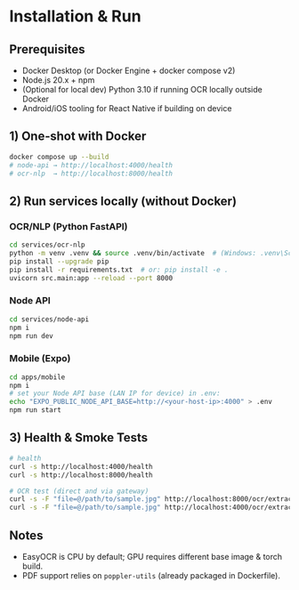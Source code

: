 # Installation & Run

## Prerequisites
- Docker Desktop (or Docker Engine + docker compose v2)
- Node.js 20.x + npm
- (Optional for local dev) Python 3.10 if running OCR locally outside Docker
- Android/iOS tooling for React Native if building on device

## 1) One‑shot with Docker
```bash
docker compose up --build
# node-api → http://localhost:4000/health
# ocr-nlp  → http://localhost:8000/health
```

## 2) Run services locally (without Docker)

### OCR/NLP (Python FastAPI)
```bash
cd services/ocr-nlp
python -m venv .venv && source .venv/bin/activate  # (Windows: .venv\Scripts\activate)
pip install --upgrade pip
pip install -r requirements.txt  # or: pip install -e .
uvicorn src.main:app --reload --port 8000
```

### Node API
```bash
cd services/node-api
npm i
npm run dev
```

### Mobile (Expo)
```bash
cd apps/mobile
npm i
# set your Node API base (LAN IP for device) in .env:
echo "EXPO_PUBLIC_NODE_API_BASE=http://<your-host-ip>:4000" > .env
npm run start
```

## 3) Health & Smoke Tests
```bash
# health
curl -s http://localhost:4000/health
curl -s http://localhost:8000/health

# OCR test (direct and via gateway)
curl -s -F "file=@/path/to/sample.jpg" http://localhost:8000/ocr/extract | jq .
curl -s -F "file=@/path/to/sample.jpg" http://localhost:4000/ocr/extract | jq .
```

## Notes
- EasyOCR is CPU by default; GPU requires different base image & torch build.
- PDF support relies on `poppler-utils` (already packaged in Dockerfile).
